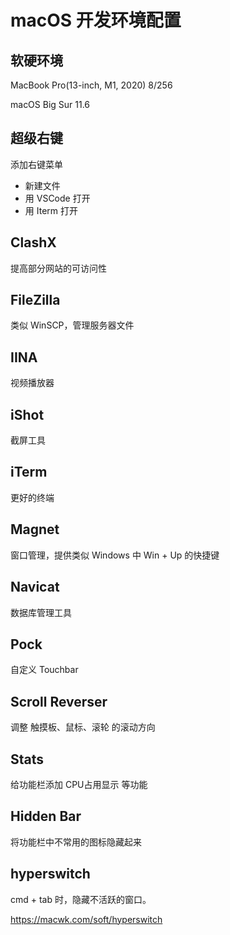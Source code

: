 # macOS 开发环境配置

## 软硬环境

MacBook Pro(13-inch, M1, 2020) 8/256

macOS Big Sur 11.6

## 超级右键

添加右键菜单

- 新建文件
- 用 VSCode 打开
- 用 Iterm 打开

## ClashX

提高部分网站的可访问性

## FileZilla

类似 WinSCP，管理服务器文件

## IINA

视频播放器

## iShot

截屏工具

## iTerm

更好的终端

## Magnet

窗口管理，提供类似 Windows 中 Win + Up 的快捷键

## Navicat

数据库管理工具

## Pock

自定义 Touchbar

## Scroll Reverser

调整 触摸板、鼠标、滚轮 的滚动方向

## Stats

给功能栏添加 CPU占用显示 等功能

## Hidden Bar

将功能栏中不常用的图标隐藏起来

## hyperswitch

cmd + tab 时，隐藏不活跃的窗口。

<https://macwk.com/soft/hyperswitch>
